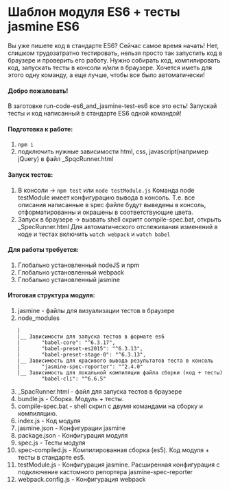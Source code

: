 # Шаблон модуля ES6 + тесты jasmine ES6

Вы уже пишете код в стандарте ES6? Сейчас самое время начать! 
Нет, слишком трудозатратно тестировать, нельзя просто так
запустить код в браузере и проверить его работу. Нужно собирать код, компилировать код, запускать тесты в консоли и/или
в браузере. 
Хочется иметь для этого одну команду, а еще лучше, чтобы все было автоматически!

#### Добро пожаловать!
 В заготовке run-code-es6_and_jasmine-test-es6 все это есть! Запускай тесты и код написанный в стандарте ES6 одной командой!

#### Подготовка к работе:
1. ```npm i```
2. подключить нужные зависимости html, css, javascript(например jQuery) в файл _SpqcRunner.html

#### Запуск тестов:
1. В консоли -> ```npm test``` или ```node testModule.js```
    Команда node testModule имеет конфигурацию вывода в консоль. Т.е. все описания написанные в spec файле будут
    выведены в консоль, отформатированны и окрашены в соответствующие цвета.
2. Запуск в браузере -> вызвать shell скрипт compile-spec.bat, открыть _SpecRunner.html
    Для автоматического отслеживания изменений в коде и тестах включить ```watch webpack``` и ```watch babel```
	
#### Для работы требуется:
1. Глобально установленный nodeJS и npm
2. Глобально установленный webpack
3. Глобально установленный jasmine

#### Итоговая структура модуля:
1. jasmine - файлы для визуализации тестов в браузере
2. node_modules
 ```
    |
    |__ Зависимости для запуска тестов в формате es6
    |       "babel-core": "^6.3.17",
    |       "babel-preset-es2015": "^6.3.13",
    |       "babel-preset-stage-0": "^6.3.13",
    |__ Зависимость для красивого вывода результатов теста в консоль
    |       "jasmine-spec-reporter": "^2.4.0"
    |__ Зависимость для локальной компиляции файла сборки (код + тесты)
            "babel-cli": "^6.6.5"
 ```
3. _SpacRunner.html - файл для запуска тестов в браузере
4. bundle.js - Сборка. Модуль + тесты.
5. compile-spec.bat - shell скрип с двумя командами на сборку и компиляцию.
6. index.js - Код модуля
7. jasmine.json - Конфигурации jasmine
8. package.json - Конфигурация модуля
9. spec.js - Тесты модуля
10. spec-compiled.js - Компилированная сборка (es5). Код модуля + тесты в стандарте es5.
11. testModule.js - Конфигурация jasmine. Расширенная конфигурация с подключение кастомного репортера
    jasmine-spec-reporter
12. webpack.config.js - Конфигурация webpack